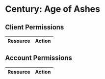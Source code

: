 # Century: Age of Ashes


## Client Permissions
| Resource | Action |
| -------- | ------ |

## Account Permissions
| Resource | Action |
| -------- | ------ |

